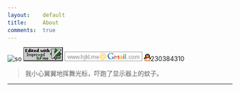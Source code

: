 ```yaml
---
layout:    default
title:     About
comments:  true
---
```


![so](http://stackoverflow.com/users/flair/348785.png?theme=dark)
![vim](/img/love-vim.gif)
![gmail](/img/gmail.png)
![qq](/img/qq.gif)230384310

> 我小心翼翼地挥舞光标，吓跑了显示器上的蚊子。

----


